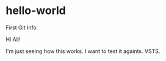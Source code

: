 # hello-world
First Git Info

Hi All!

I'm just seeing how this works. I want to test it againts. VSTS.
